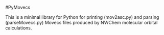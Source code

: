 #PyMovecs

This is a minimal library for Python for printing (mov2asc.py) and parsing (parseMovecs.py) Movecs files produced by NWChem molecular orbital calculations.
